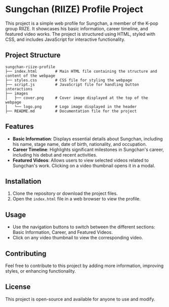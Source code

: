# Sungchan (RIIZE) Profile Project

This project is a simple web profile for Sungchan, a member of the K-pop group RIIZE. It showcases his basic information, career timeline, and featured video works. The project is structured using HTML, styled with CSS, and includes JavaScript for interactive functionality.

## Project Structure

```
sungchan-riize-profile
├── index.html        # Main HTML file containing the structure and content of the webpage
├── styles.css        # CSS file for styling the webpage
├── script.js         # JavaScript file for handling button interactions
├── images
│   ├── cover.png     # Cover image displayed at the top of the webpage
│   └── logo.png      # Logo image displayed in the header
├── README.md         # Documentation file for the project
```

## Features

- **Basic Information**: Displays essential details about Sungchan, including his name, stage name, date of birth, nationality, and occupation.
- **Career Timeline**: Highlights significant milestones in Sungchan's career, including his debut and recent activities.
- **Featured Videos**: Allows users to view selected videos related to Sungchan's work. Clicking on a video thumbnail opens it in a modal.

## Installation

1. Clone the repository or download the project files.
2. Open the `index.html` file in a web browser to view the profile.

## Usage

- Use the navigation buttons to switch between the different sections: Basic Information, Career, and Featured Videos.
- Click on any video thumbnail to view the corresponding video.

## Contributing

Feel free to contribute to this project by adding more information, improving styles, or enhancing functionality. 

## License

This project is open-source and available for anyone to use and modify.